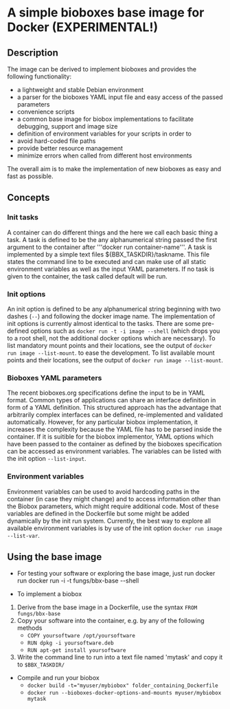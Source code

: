 # A simple bioboxes base image for Docker (EXPERIMENTAL!)

## Description

The image can be derived to implement bioboxes and provides the following functionality:

* a lightweight and stable Debian environment
* a parser for the bioboxes YAML input file and easy access of the passed parameters
* convenience scripts
* a common base image for biobox implementations to facilitate debugging, support and image size
* definition of environment variables for your scripts in order to
 * avoid hard-coded file paths
 * provide better resource management
 * minimize errors when called from different host environments

The overall aim is to make the implementation of new bioboxes as easy and fast as possible.

## Concepts

### Init tasks

A container can do different things and the here we call each basic thing a task. A task is defined to be the any alphanumerical string passed the first argument to the container after '''docker run container-name'''. A task is implemented by a simple text files ${BBX_TASKDIR}/taskname. This file states the command line to be executed and can make use of all static environment variables as well as the input YAML parameters. If no task is given to the container, the task called default will be run.

### Init options

An init option is defined to be any alphanumerical string beginning with two dashes (`--`) and following the docker image name. The implementation of init options is currently almost identical to the tasks. There are some pre-defined options such as `docker run -t -i image --shell` (which drops you to a root shell, not the additional docker options which are necessary). To list mandatory mount points and their locations, see the output of `docker run image --list-mount`. to ease the development. To list available mount points and their locations, see the output of `docker run image --list-mount`.

### Bioboxes YAML parameters

The recent bioboxes.org specifications define the input to be in YAML format. Common types of applications can share an interface definition in form of a YAML definition. This structured approach has the advantage that arbitrarily complex interfaces can be defined, re-implemented and validated automatically. However, for any particular biobox implementation, it increases the complexity because the YAML file has to be parsed inside the container. If it is suitible for the biobox implementor, YAML options which have been passed to the container as defined by the bioboxes specification can be accessed as environment variables. The variables can be listed with the init option `--list-input`.


### Environment variables

Environment variables can be used to avoid hardcoding paths in the container (in case they might change) and to access information other than the Biobox parameters, which might require additional code. Most of these variables are defined in the Dockerfile but  some might be added dynamically by the init run system. Currently, the best way to explore all available environment variables is by use of the init option `docker run image --list-var`.

## Using the base image

* For testing your software or exploring the base image, just run
     docker run docker run -i -t fungs/bbx-base --shell

* To implement a biobox
 1. Derive from the base image in a Dockerfile, use the syntax `FROM fungs/bbx-base`
 2. Copy your software into the container, e.g. by any of the following methods
    * `COPY yoursoftware /opt/yoursoftware`
    * `RUN dpkg -i yoursoftware.deb`
    * `RUN apt-get install yoursoftware`
 3. Write the command line to run into a text file named 'mytask' and copy it to `$BBX_TASKDIR/`

* Compile and run your biobox
  * `docker build -t="myuser/mybiobox" folder_containing_Dockerfile`
  * `docker run --bioboxes-docker-options-and-mounts myuser/mybiobox mytask`
